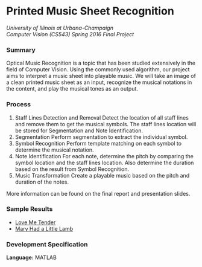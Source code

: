 # Printed Music Sheet Recognition

*University of Illinois at Urbana-Champaign  
Computer Vision (CS543) Spring 2016 Final Project*  

### Summary
Optical Music Recognition is a topic that has been studied extensively in the field of Computer Vision. Using the commonly used algorithm, our project aims to interpret a music sheet into playable music. We will take an image of a clean printed music sheet as an input, recognize the musical notations in the content, and play the musical tones as an output.

### Process
1. Staff Lines Detection and Removal
Detect the location of all staff lines and remove them to get the musical symbols. The staff lines location will be stored for Segmentation and Note Identification.
2. Segmentation
Perform segmentation to extract the individual symbol.
3. Symbol Recognition
Perform template matching on each symbol to determine the musical notation.
4. Note Identification
For each note, determine the pitch by comparing the symbol location and the staff lines location. Also determine the duration based on the result from Symbol Recognition.
5. Music Transformation
Create a playable music based on the pitch and duration of the notes.

More information can be found on the final report and presentation slides.

### Sample Results
* [Love Me Tender](https://www.youtube.com/watch?v=m-BWrnQkLsc)
* [Mary Had a Little Lamb](https://www.youtube.com/watch?v=x7-oeOPcq6g)

### Development Specification
**Language:** MATLAB
